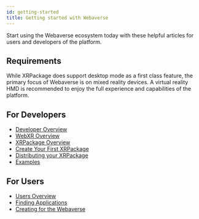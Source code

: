 ```yaml
---
id: getting-started
title: Getting started with Webaverse
---
```


Start using the Webaverse ecosystem today with these helpful articles for users and developers of the platform.

## Requirements

While XRPackage does support desktop mode as a first class feature, the primary focus of Webaverse is on mixed reality devices.
A virtual reality HMD is recommended to enjoy the full experience and capabilities of the platform.

## For Developers

- [Developer Overview](./dev-guides/index.md)
- [WebXR Overview](./dev-guides/5-webxr-overview.md)
- [XRPackage Overview](./dev-guides/1-xrpackage-overview.md)
- [Create Your First XRPackage](./dev-guides/2-creating-an-xrpk.md)
- [Distributing your XRPackage](./dev-guides/3-distributing-xrpackage.md)
- [Examples](./dev-guides/4-examples.md)

## For Users

- [Users Overview](./user-guides/index.md)
- [Finding Applications](./user-guides/1-finding-xrpackages.md)
- [Creating for the Webaverse](./user-guides/3-creating-for-webaverse.md)
